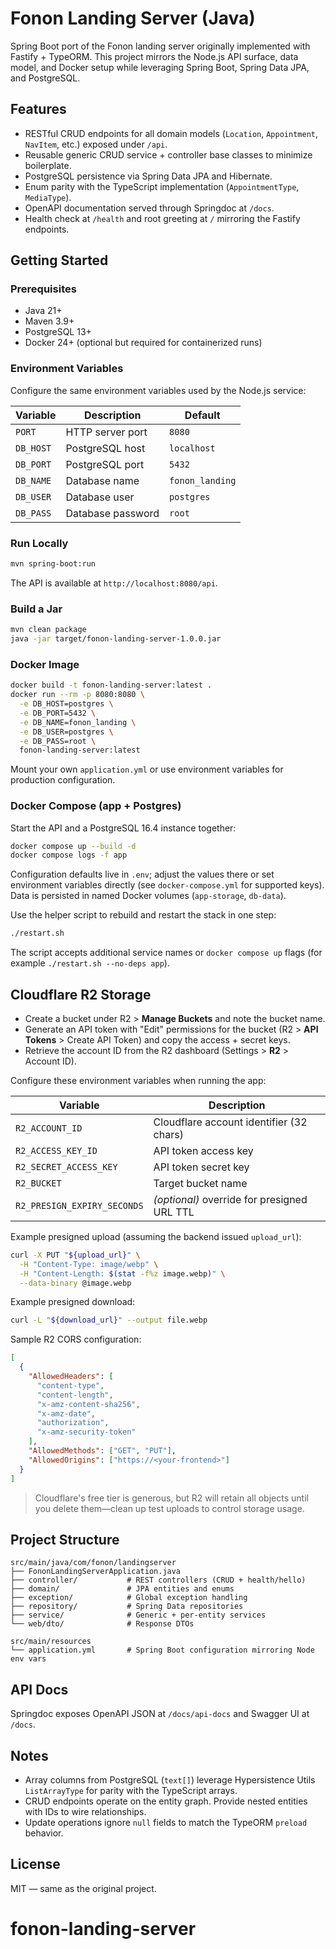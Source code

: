 # Fonon Landing Server (Java)

Spring Boot port of the Fonon landing server originally implemented with Fastify + TypeORM. This project mirrors the Node.js API surface, data model, and Docker setup while leveraging Spring Boot, Spring Data JPA, and PostgreSQL.

## Features
- RESTful CRUD endpoints for all domain models (`Location`, `Appointment`, `NavItem`, etc.) exposed under `/api`.
- Reusable generic CRUD service + controller base classes to minimize boilerplate.
- PostgreSQL persistence via Spring Data JPA and Hibernate.
- Enum parity with the TypeScript implementation (`AppointmentType`, `MediaType`).
- OpenAPI documentation served through Springdoc at `/docs`.
- Health check at `/health` and root greeting at `/` mirroring the Fastify endpoints.

## Getting Started

### Prerequisites
- Java 21+
- Maven 3.9+
- PostgreSQL 13+
- Docker 24+ (optional but required for containerized runs)

### Environment Variables
Configure the same environment variables used by the Node.js service:

| Variable | Description | Default         |
| --- | --- |-----------------|
| `PORT` | HTTP server port | `8080`          |
| `DB_HOST` | PostgreSQL host | `localhost`     |
| `DB_PORT` | PostgreSQL port | `5432`          |
| `DB_NAME` | Database name | `fonon_landing` |
| `DB_USER` | Database user | `postgres`      |
| `DB_PASS` | Database password | `root`          |

### Run Locally
```bash
mvn spring-boot:run
```

The API is available at `http://localhost:8080/api`.

### Build a Jar
```bash
mvn clean package
java -jar target/fonon-landing-server-1.0.0.jar
```

### Docker Image
```bash
docker build -t fonon-landing-server:latest .
docker run --rm -p 8080:8080 \
  -e DB_HOST=postgres \
  -e DB_PORT=5432 \
  -e DB_NAME=fonon_landing \
  -e DB_USER=postgres \
  -e DB_PASS=root \
  fonon-landing-server:latest
```

Mount your own `application.yml` or use environment variables for production configuration.

### Docker Compose (app + Postgres)
Start the API and a PostgreSQL 16.4 instance together:

```bash
docker compose up --build -d
docker compose logs -f app
```

Configuration defaults live in `.env`; adjust the values there or set environment variables directly (see `docker-compose.yml` for supported keys). Data is persisted in named Docker volumes (`app-storage`, `db-data`).

Use the helper script to rebuild and restart the stack in one step:

```bash
./restart.sh
```

The script accepts additional service names or `docker compose up` flags (for example `./restart.sh --no-deps app`).

## Cloudflare R2 Storage
- Create a bucket under R2 > **Manage Buckets** and note the bucket name.
- Generate an API token with "Edit" permissions for the bucket (R2 > **API Tokens** > Create API Token) and copy the access + secret keys.
- Retrieve the account ID from the R2 dashboard (Settings > **R2** > Account ID).

Configure these environment variables when running the app:

| Variable | Description |
| --- | --- |
| `R2_ACCOUNT_ID` | Cloudflare account identifier (32 chars) |
| `R2_ACCESS_KEY_ID` | API token access key |
| `R2_SECRET_ACCESS_KEY` | API token secret key |
| `R2_BUCKET` | Target bucket name |
| `R2_PRESIGN_EXPIRY_SECONDS` | *(optional)* override for presigned URL TTL |

Example presigned upload (assuming the backend issued `upload_url`):

```bash
curl -X PUT "${upload_url}" \
  -H "Content-Type: image/webp" \
  -H "Content-Length: $(stat -f%z image.webp)" \
  --data-binary @image.webp
```

Example presigned download:

```bash
curl -L "${download_url}" --output file.webp
```

Sample R2 CORS configuration:

```json
[
  {
    "AllowedHeaders": [
      "content-type",
      "content-length",
      "x-amz-content-sha256",
      "x-amz-date",
      "authorization",
      "x-amz-security-token"
    ],
    "AllowedMethods": ["GET", "PUT"],
    "AllowedOrigins": ["https://<your-frontend>"]
  }
]
```

> Cloudflare's free tier is generous, but R2 will retain all objects until you delete them—clean up test uploads to control storage usage.

## Project Structure
```
src/main/java/com/fonon/landingserver
├── FononLandingServerApplication.java
├── controller/           # REST controllers (CRUD + health/hello)
├── domain/               # JPA entities and enums
├── exception/            # Global exception handling
├── repository/           # Spring Data repositories
├── service/              # Generic + per-entity services
└── web/dto/              # Response DTOs
```

```
src/main/resources
└── application.yml       # Spring Boot configuration mirroring Node env vars
```

## API Docs
Springdoc exposes OpenAPI JSON at `/docs/api-docs` and Swagger UI at `/docs`.

## Notes
- Array columns from PostgreSQL (`text[]`) leverage Hypersistence Utils `ListArrayType` for parity with the TypeScript arrays.
- CRUD endpoints operate on the entity graph. Provide nested entities with IDs to wire relationships.
- Update operations ignore `null` fields to match the TypeORM `preload` behavior.

## License
MIT — same as the original project.
# fonon-landing-server
